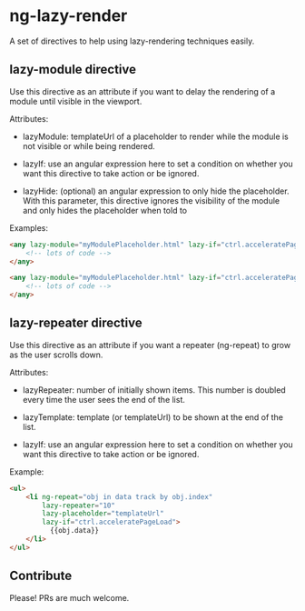 # ng-lazy-render

A set of directives to help using lazy-rendering techniques easily.

## lazy-module directive
Use this directive as an attribute if you want to delay the rendering of a module until visible in the viewport.

Attributes:

- lazyModule: templateUrl of a placeholder to render while the module is not visible or while being rendered.

- lazyIf: use an angular expression here to set a condition on whether you want this directive to take action or be ignored.

- lazyHide: (optional) an angular expression to only hide the placeholder. With this parameter, this directive ignores the visibility of the module and only hides the placeholder when told to

Examples:

```html
<any lazy-module="myModulePlaceholder.html" lazy-if="ctrl.acceleratePageLoad">
    <!-- lots of code -->
</any>
```

```html
<any lazy-module="myModulePlaceholder.html" lazy-if="ctrl.acceleratePageLoad" lazy-hide="ctrl.hidePlaceholder">
    <!-- lots of code -->
</any>
```

## lazy-repeater directive
Use this directive as an attribute if you want a repeater (ng-repeat) to grow as the user scrolls down.

Attributes:

- lazyRepeater: number of initially shown items. This number is doubled every time the user sees the end of the list.

- lazyTemplate: template (or templateUrl) to be shown at the end of the list.

- lazyIf: use an angular expression here to set a condition on whether you want this directive to take action or be ignored.

Example:
```html
<ul>
    <li ng-repeat="obj in data track by obj.index" 
        lazy-repeater="10"
        lazy-placeholder="templateUrl"
        lazy-if="ctrl.acceleratePageLoad">
          {{obj.data}}
    </li>
</ul>
```

## Contribute
Please! PRs are much welcome.
